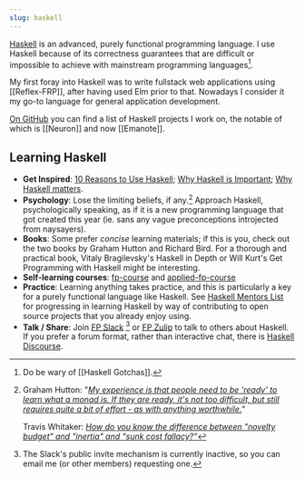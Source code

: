 ```yaml
---
slug: haskell
---
```


[Haskell](https://www.haskell.org/) is an advanced, purely functional programming language. I use Haskell because of its correctness guarantees that are difficult or impossible to achieve with mainstream programming languages[^gotcha].

[^gotcha]: Do be wary of [[Haskell Gotchas]].

My first foray into Haskell was to write fullstack web applications using [[Reflex-FRP]], after having used Elm prior to that. Nowadays I consider it my go-to language for general application development.

[On GitHub](https://github.com/srid) you can find a list of Haskell projects I work on, the notable of which is [[Neuron]] and now [[Emanote]].

## Learning Haskell

* **Get Inspired**: [10 Reasons to Use Haskell](https://serokell.io/blog/10-reasons-to-use-haskell); [Why Haskell is Important](https://www.tweag.io/blog/2019-09-06-why-haskell-is-important/); [Why Haskell matters](https://wiki.haskell.org/Why_Haskell_matters).
* **Psychology**: Lose the limiting beliefs, if any.[^lb] Approach Haskell, psychologically speaking, as if it is a new programming language that got created this year (ie. sans any vague preconceptions introjected from naysayers).
* **Books**: Some prefer *concise* learning materials; if this is you, check out the two books by Graham Hutton and Richard Bird. For a thorough and practical book, Vitaly Bragilevsky's Haskell in Depth or Will Kurt's Get Programming with Haskell might be interesting.
* **Self-learning courses**: [fp-course](https://github.com/system-f/fp-course) and [applied-fp-course](https://github.com/qfpl/applied-fp-course)
* **Practice**: Learning anything takes practice, and this is particularly a key for a purely functional language like Haskell. See [Haskell Mentors List](https://willbasky.github.io/Awesome-list-of-Haskell-mentors/) for progressing in learning Haskell by way of contributing to open source projects that you already enjoy using.
* **Talk / Share**: Join [FP Slack] [^fpslack] or [FP Zulip] to talk to others about Haskell. If you prefer a forum format, rather than interactive chat, there is [Haskell Discourse](https://discourse.haskell.org/).

[FP Slack]: https://functionalprogramming.slack.com/
[FP Zulip]: https://funprog.zulipchat.com/

[^fpslack]: The Slack's public invite mechanism is currently inactive, so you can email me (or other members) requesting one.

[^lb]: 
      Graham Hutton: "[*My experience is that people need to be 'ready' to learn what a monad is.  If they are ready, it's not too difficult, but still requires quite a bit of effort - as with anything worthwhile.*](https://twitter.com/haskellhutt/status/1283706901973409792)"

      Travis Whitaker: [*How do you know the difference between "novelty budget" and "inertia" and "sunk cost fallacy?"*](https://www.reddit.com/r/haskell/comments/j9g9rk/delivering_with_haskell/g8p0fjq/?context=3)